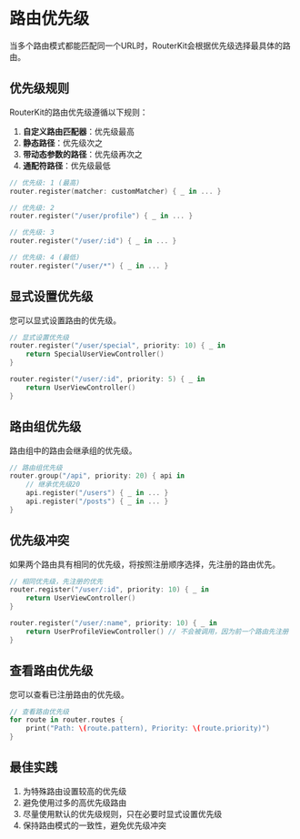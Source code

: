 # 路由优先级

当多个路由模式都能匹配同一个URL时，RouterKit会根据优先级选择最具体的路由。

## 优先级规则

RouterKit的路由优先级遵循以下规则：

1. **自定义路由匹配器**：优先级最高
2. **静态路径**：优先级次之
3. **带动态参数的路径**：优先级再次之
4. **通配符路径**：优先级最低

```swift
// 优先级: 1 (最高)
router.register(matcher: customMatcher) { _ in ... }

// 优先级: 2
router.register("/user/profile") { _ in ... }

// 优先级: 3
router.register("/user/:id") { _ in ... }

// 优先级: 4 (最低)
router.register("/user/*") { _ in ... }
```

## 显式设置优先级

您可以显式设置路由的优先级。

```swift
// 显式设置优先级
router.register("/user/special", priority: 10) { _ in
    return SpecialUserViewController()
}

router.register("/user/:id", priority: 5) { _ in
    return UserViewController()
}
```

## 路由组优先级

路由组中的路由会继承组的优先级。

```swift
// 路由组优先级
router.group("/api", priority: 20) { api in
    // 继承优先级20
    api.register("/users") { _ in ... }
    api.register("/posts") { _ in ... }
}
```

## 优先级冲突

如果两个路由具有相同的优先级，将按照注册顺序选择，先注册的路由优先。

```swift
// 相同优先级，先注册的优先
router.register("/user/:id", priority: 10) { _ in
    return UserViewController()
}

router.register("/user/:name", priority: 10) { _ in
    return UserProfileViewController() // 不会被调用，因为前一个路由先注册
}
```

## 查看路由优先级

您可以查看已注册路由的优先级。

```swift
// 查看路由优先级
for route in router.routes {
    print("Path: \(route.pattern), Priority: \(route.priority)")
}
```

## 最佳实践

1. 为特殊路由设置较高的优先级
2. 避免使用过多的高优先级路由
3. 尽量使用默认的优先级规则，只在必要时显式设置优先级
4. 保持路由模式的一致性，避免优先级冲突